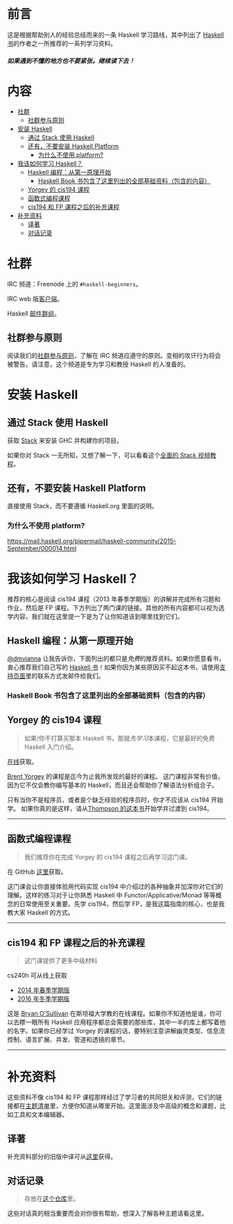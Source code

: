 # 前言

这是根据帮助别人的经验总结而来的一条 Haskell 学习路线，其中列出了 [Haskell 书](https://haskellbook.com/)的作者之一所推荐的一系列学习资料。

#### _如果遇到不懂的地方也不要紧张。继续读下去！_

# 内容
* [社群](#6u57sgoch5)
  * [社群参与原则](#m351a5j702)
* [安装 Haskell](#a14vv61zkr)
  * [通过 Stack 使用 Haskell](#xhnulb9pfwj)
  * [还有，不要安装 Haskell Platform](#8nl4hrv6kzg)
    * [为什么不使用 platform?](#fincxqpnn3)
* [我该如何学习 Haskell？](#7r4jvw6m4h)
  * [Haskell 编程：从第一原理开始](#0azxjpp5d7)
    * [Haskell Book 书包含了这里列出的全部基础资料（包含的内容）](#zv2prc963w)
  * [Yorgey 的 cis194 课程](#srhv943vnd)
  * [函数式编程课程](#818o775z2v)
  * [cis194 和 FP 课程之后的补充课程](#8b78pn5zl4)
* [补充资料](#4o8tk0f449)
  * [译著](#25vsuzsjjb)
  * [对话记录](#j0ho9sstne)

# 社群 <a name="6u57sgoch5"></a>

IRC 频道：Freenode 上的 `#haskell-beginners`。

IRC web 版[客户端](http://webchat.freenode.net/)。

Haskell [邮件群组](https://wiki.haskell.org/Mailing_lists)。

## 社群参与原则 <a name="m351a5j702"></a>

阅读我们的[社群参与原则](coc.md)，了解在 IRC 频道应遵守的原则。变相的攻讦行为将会被警告。请注意，这个频道是专为学习和教授 Haskell 的人准备的。

# 安装 Haskell <a name="a14vv61zkr"></a>

## 通过 Stack 使用 Haskell <a name="xhnulb9pfwj"></a>

获取 [Stack](https://haskellstack.org) 来安装 GHC 并构建你的项目。

如果你对 Stack 一无所知，又想了解一下，可以看看这个[全面的 Stack 视频教程](https://www.youtube.com/watch?v=sRonIB8ZStw)。

## 还有，不要安装 Haskell Platform <a name="8nl4hrv6kzg"></a>

直接使用 Stack，而不要遵循 Haskell.org 里面的说明。

### 为什么不使用 platform? <a name="fincxqpnn3"></a>

https://mail.haskell.org/pipermail/haskell-community/2015-September/000014.html

# 我该如何学习 Haskell？ <a name="7r4jvw6m4h"></a>

推荐的核心是阅读 cis194 课程（2013 年春季学期版）的讲解并完成所有习题和作业，然后是 FP 课程。下方列出了两门课的链接。其他的所有内容都可以视为选学内容，我们就在这里提一下是为了让你知道该到哪里找到它们。

## Haskell 编程：从第一原理开始 <a name="0azxjpp5d7"></a>

[@dmvianna](https://github.com/dmvianna) 让我告诉你，下面列出的都只是*免费*的推荐资料。如果你愿意看书，衷心推荐我们自己写的 [Haskell 书](https://haskellbook.com/)！如果你因为某些原因买不起这本书，请使用[支持页面](https://haskellbook.com/support.html)里的联系方式发邮件给我们。

### Haskell Book 书包含了这里列出的全部基础资料（包含的内容） <a name="zv2prc963w"></a>

## Yorgey 的 cis194 课程 <a name="srhv943vnd"></a>

> 如果/你不打算买那本 Haskell 书，那就*先学习*本课程，它是最好的免费 Haskell 入门介绍。

[在线](https://www.seas.upenn.edu/~cis194/spring13/lectures.html)获取。

[Brent Yorgey](https://byorgey.wordpress.com) 的课程是迄今为止我所发现的最好的课程。 这门课程非常有价值，因为它不仅会教你编写基本的 Haskell，而且还会帮助你了解语法分析组合子。

只有当你不是程序员，或者是个缺乏经验的程序员时，你才不应该从 cis194 开始学。 如果你真的是这样，请从[Thompson 的这本书](https://www.haskellcraft.com/craft3e/Home.html)开始学并过渡到 cis194。

---

## 函数式编程课程 <a name="818o775z2v"></a>

> 我们推荐你在完成 Yorgey 的 cis194 课程之后再学习这门课。

在 GitHub [这里](https://github.com/bitemyapp/fp-course)获取。

这门课会让你直接体验用代码实现 cis194 中介绍过的各种抽象并加深你对它们的理解。这样的练习对于让你熟悉 Haskell 中 Functor/Applicative/Monad 等等概念的日常使用至关重要。先学 cis194，然后学 FP，是我这篇指南的核心，也是我教大家 Haskell 的方式。

---

## cis194 和 FP 课程之后的补充课程 <a name="8b78pn5zl4"></a>

> 这门课提供了更多中级材料

cs240h 可从线上获取

- [2014 年春季学期版](http://www.scs.stanford.edu/14sp-cs240h/)
- [2016 年冬季学期版](http://www.scs.stanford.edu/16wi-cs240h/)

这是 [Bryan O'Sullivan](https://github.com/bos) 在斯坦福大学教的在线课程。如果你不知道他是谁，你可以去瞟一眼所有 Haskell 应用程序都总会需要的那些库，其中一半的库上都写着他的名字。如果你已经学过 Yorgey 的课程的话，要特别注意讲解幽灵类型、信息流控制、语言扩展、并发、管道和透镜的章节。

---

# 补充资料 <a name="4o8tk0f449"></a>

这些资料不像 cis194 和 FP 课程那样经过了学习者的共同把关和评测，它们的链接都在[主题清单](/specific_topics.md)里，方便你知道从哪里开始。这里面涉及中高级的概念和课题，比如工具和文本编辑器。

## 译著 <a name="25vsuzsjjb"></a>

补充资料部分的旧版中译可从[这里](https://github.com/bitemyapp/learnhaskell/blob/213dcb9decdce7f6f472247f0d4b82447e015f1d/guide-zh_CN.md#---do--list-comprehension%E7%AE%80%E4%BE%BF%E8%AF%AD%E6%B3%95%E5%88%B0%E5%BA%95%E6%98%AF%E4%BB%80%E4%B9%88)获得。

## 对话记录 <a name="j0ho9sstne"></a>

> 存放在[这个仓库](dialogues.md)里。

这些对话真的相当重要而会对你很有帮助，想深入了解各种主题请看这里。
